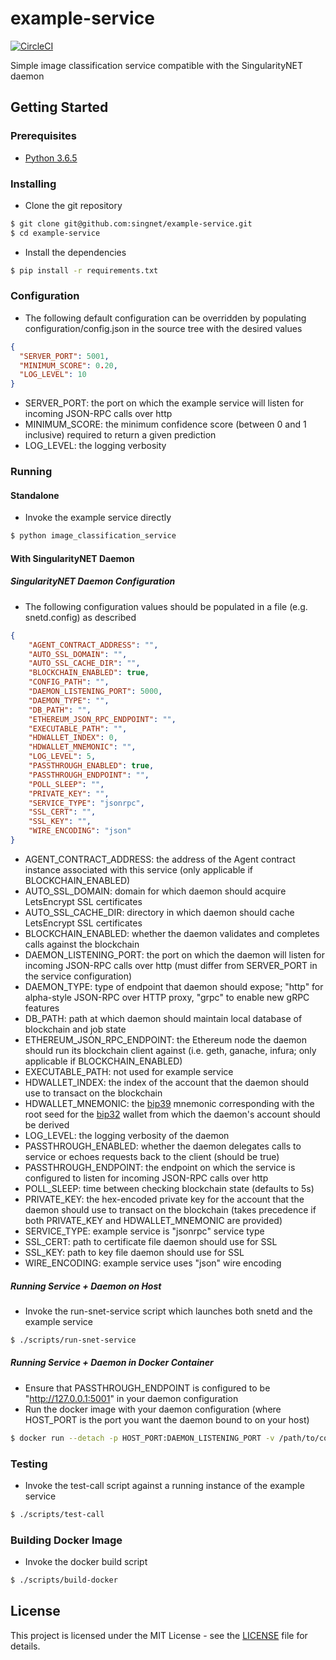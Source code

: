 # example-service

[![CircleCI](https://circleci.com/gh/singnet/example-service.svg?style=svg)](https://circleci.com/gh/singnet/example-service)

Simple image classification service compatible with the SingularityNET daemon

## Getting Started

### Prerequisites

* [Python 3.6.5](https://www.python.org/downloads/release/python-365/)

### Installing

* Clone the git repository
```bash
$ git clone git@github.com:singnet/example-service.git
$ cd example-service
```

* Install the dependencies
```bash
$ pip install -r requirements.txt
```

### Configuration

* The following default configuration can be overridden by populating configuration/config.json in the source tree with
the desired values
```json
{
  "SERVER_PORT": 5001,
  "MINIMUM_SCORE": 0.20,
  "LOG_LEVEL": 10
}
```
* SERVER_PORT: the port on which the example service will listen for incoming JSON-RPC calls over http
* MINIMUM_SCORE: the minimum confidence score (between 0 and 1 inclusive) required to return a given prediction
* LOG_LEVEL: the logging verbosity

### Running

#### Standalone

* Invoke the example service directly
```bash
$ python image_classification_service
```

#### With SingularityNET Daemon

##### SingularityNET Daemon Configuration

* The following configuration values should be populated in a file (e.g. snetd.config) as described
```json
{
    "AGENT_CONTRACT_ADDRESS": "",
    "AUTO_SSL_DOMAIN": "",
    "AUTO_SSL_CACHE_DIR": "",
    "BLOCKCHAIN_ENABLED": true,
    "CONFIG_PATH": "",
    "DAEMON_LISTENING_PORT": 5000,
    "DAEMON_TYPE": "",
    "DB_PATH": "",
    "ETHEREUM_JSON_RPC_ENDPOINT": "",
    "EXECUTABLE_PATH": "",
    "HDWALLET_INDEX": 0,
    "HDWALLET_MNEMONIC": "",
    "LOG_LEVEL": 5,
    "PASSTHROUGH_ENABLED": true,
    "PASSTHROUGH_ENDPOINT": "",
    "POLL_SLEEP": "",
    "PRIVATE_KEY": "",
    "SERVICE_TYPE": "jsonrpc",
    "SSL_CERT": "",
    "SSL_KEY": "",
    "WIRE_ENCODING": "json"
}
```
* AGENT_CONTRACT_ADDRESS: the address of the Agent contract instance associated with this service (only applicable if
BLOCKCHAIN_ENABLED)
* AUTO_SSL_DOMAIN: domain for which daemon should acquire LetsEncrypt SSL certificates
* AUTO_SSL_CACHE_DIR: directory in which daemon should cache LetsEncrypt SSL certificates
* BLOCKCHAIN_ENABLED: whether the daemon validates and completes calls against the blockchain
* DAEMON_LISTENING_PORT: the port on which the daemon will listen for incoming JSON-RPC calls over http (must differ
from SERVER_PORT in the service configuration)
* DAEMON_TYPE: type of endpoint that daemon should expose; "http" for alpha-style JSON-RPC over HTTP proxy, "grpc" to
enable new gRPC features
* DB_PATH: path at which daemon should maintain local database of blockchain and job state
* ETHEREUM_JSON_RPC_ENDPOINT: the Ethereum node the daemon should run its blockchain client against (i.e. geth,
ganache, infura; only applicable if BLOCKCHAIN_ENABLED)
* EXECUTABLE_PATH: not used for example service
* HDWALLET_INDEX: the index of the account that the daemon should use to transact on the blockchain
* HDWALLET_MNEMONIC: the [bip39](https://github.com/bitcoin/bips/blob/master/bip-0039.mediawiki) mnemonic corresponding
with the root seed for the [bip32](https://github.com/bitcoin/bips/blob/master/bip-0032.mediawiki) wallet from which
the daemon's account should be derived
* LOG_LEVEL: the logging verbosity of the daemon
* PASSTHROUGH_ENABLED: whether the daemon delegates calls to service or echoes requests back to the client (should be
true)
* PASSTHROUGH_ENDPOINT: the endpoint on which the service is configured to listen for incoming JSON-RPC calls over http
* POLL_SLEEP: time between checking blockchain state (defaults to 5s)
* PRIVATE_KEY: the hex-encoded private key for the account that the daemon should use to transact on the blockchain 
(takes precedence if both PRIVATE_KEY and HDWALLET_MNEMONIC are provided)
* SERVICE_TYPE: example service is "jsonrpc" service type
* SSL_CERT: path to certificate file daemon should use for SSL
* SSL_KEY: path to key file daemon should use for SSL
* WIRE_ENCODING: example service uses "json" wire encoding

##### Running Service + Daemon on Host

* Invoke the run-snet-service script which launches both snetd and the example service
```bash
$ ./scripts/run-snet-service
```

##### Running Service + Daemon in Docker Container

* Ensure that PASSTHROUGH_ENDPOINT is configured to be "http://127.0.0.1:5001" in your daemon configuration
* Run the docker image with your daemon configuration (where HOST_PORT is the port you want the daemon bound to on your
host)
```bash
$ docker run --detach -p HOST_PORT:DAEMON_LISTENING_PORT -v /path/to/config:/snetd.config singularitynet/example-service:latest
```

### Testing

* Invoke the test-call script against a running instance of the example service
```bash
$ ./scripts/test-call
```

### Building Docker Image

* Invoke the docker build script
```bash
$ ./scripts/build-docker
```

## License

This project is licensed under the MIT License - see the
[LICENSE](https://github.com/singnet/example-service/blob/master/LICENSE) file for details.
